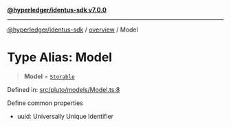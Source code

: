 [**@hyperledger/identus-sdk v7.0.0**](../../README.md)

***

[@hyperledger/identus-sdk](../../README.md) / [overview](../README.md) / Model

# Type Alias: Model

> **Model** = [`Storable`](../namespaces/Domain/namespaces/Pluto/interfaces/Storable.md)

Defined in: [src/pluto/models/Model.ts:8](https://github.com/hyperledger/identus-edge-agent-sdk-ts/blob/96423ee84b124a31ce63036d9d623d1cb73a13c2/src/pluto/models/Model.ts#L8)

Define common properties

  - uuid: Universally Unique Identifier
